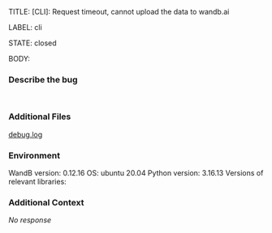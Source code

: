 TITLE:
[CLI]: Request timeout, cannot upload the data to wandb.ai

LABEL:
cli

STATE:
closed

BODY:
### Describe the bug

<!--- Description of the issue below  -->

<!--- A minimal code snippet between the quotes below  -->
```python 

```

<!--- A full traceback of the exception in the quotes below -->
```shell

```


### Additional Files

[debug.log](https://github.com/wandb/client/files/8685247/debug.log)

### Environment

WandB version:
0.12.16
OS:
ubuntu 20.04
Python version:
3.16.13
Versions of relevant libraries:


### Additional Context

_No response_

